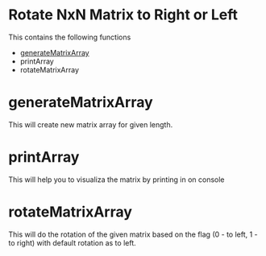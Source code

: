 # Rotate NxN Matrix to Right or Left
This contains the following functions
- [generateMatrixArray](#generateMatrixArray)
- printArray
- rotateMatrixArray

# generateMatrixArray
This will create new matrix array for given length.
# printArray
This will help you to visualiza the matrix by printing in on console
# rotateMatrixArray
This will do the rotation of the given matrix based on the flag (0 - to left, 1 - to right) with default rotation as to left.